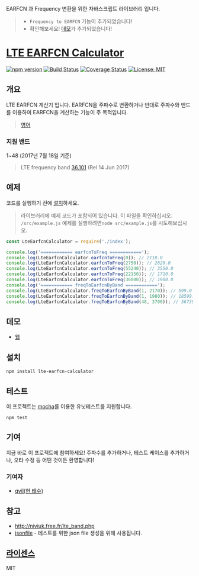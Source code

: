 EARFCN 과 Frequency 변환을 위한 자바스크립트 라이브러리 입니다.
>- `Frequency to EARFCN` 기능이 추가되었습니다!
>- 확인해보세요! [데모](#데모)가 추가되었습니다!

# [LTE EARFCN Calculator](https://github.com/qvil/lte-earfcn-calculator)
[![npm version](https://badge.fury.io/js/lte-earfcn-calculator.svg)](https://badge.fury.io/js/lte-earfcn-calculator)
[![Build Status](https://travis-ci.org/qvil/lte-earfcn-calculator.svg?branch=master)](https://travis-ci.org/qvil/lte-earfcn-calculator)
[![Coverage Status](https://coveralls.io/repos/github/qvil/lte-earfcn-calculator/badge.svg?branch=master)](https://coveralls.io/github/qvil/lte-earfcn-calculator?branch=master)
[![License: MIT](https://img.shields.io/badge/License-MIT-yellow.svg)](https://opensource.org/licenses/MIT)

## 개요
LTE EARFCN 계산기 입니다. EARFCN을 주파수로 변환하거나 반대로 주파수와 밴드를 이용하여 EARFCN을 계산하는 기능이 주 목적입니다.
>[영어](/README.md)

### 지원 밴드
1~48 (2017년 7월 18일 기준)
>LTE frequency band [36.101](http://www.3gpp.org/DynaReport/36101-CRs.htm) (Rel 14 Jun 2017)

## 예제
코드를 실행하기 전에 [설치](#설치)하세요.

>라이브러리에 예제 코드가 포함되어 있습니다. 이 파일을 확인하십시오. `/src/example.js` 예제를 실행하려면`node src/example.js`를 시도해보십시오.

```js
const LteEarfcnCalculator = require('./index');

console.log('============ earfcnToFreq ============');
console.log(LteEarfcnCalculator.earfcnToFreq(0)); // 2110.0
console.log(LteEarfcnCalculator.earfcnToFreq(2750)); // 2620.0
console.log(LteEarfcnCalculator.earfcnToFreq(55240)); // 3550.0
console.log(LteEarfcnCalculator.earfcnToFreq(22150)); // 1710.0
console.log(LteEarfcnCalculator.earfcnToFreq(36000)); // 1900.0
console.log('============ freqToEarfcnByBand ============');
console.log(LteEarfcnCalculator.freqToEarfcnByBand(1, 2170)); // 599.0
console.log(LteEarfcnCalculator.freqToEarfcnByBand(1, 1980)); // 18599.0
console.log(LteEarfcnCalculator.freqToEarfcnByBand(48, 3700)); // 56739.0
```

## 데모
- [웹](https://codesandbox.io/s/github/qvil/lte-earfcn-calculator/tree/master/demo/web)

## 설치
```
npm install lte-earfcn-calculator
```

## 테스트
이 프로젝트는 [mocha](https://mochajs.org)를 이용한 유닛테스트를 지원합니다.

```
npm test
```

## 기여
지금 바로 이 프로젝트에 참여하세요! 주파수를 추가하거나, 테스트 케이스를 추가하거나, 오타 수정 등 어떤 것이든 환영합니다!

### 기여자
- [qvil(현 태수)](https://github.com/qvil)

## 참고
- <http://niviuk.free.fr/lte_band.php>
- [jsonfile](https://www.npmjs.com/package/jsonfile) - 테스트를 위한 json file 생성을 위해 사용됩니다.

## [라이센스](https://github.com/qvil/lte-earfcn-calculator/blob/master/LICENSE)
MIT